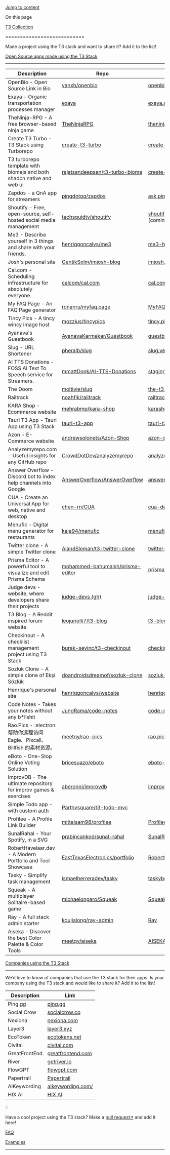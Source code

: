 [Jump to content](#content)

On this page

[T3 Collection](#overview)

===========================

Made a project using the T3 stack and want to share it? Add it to the list!

[Open Source apps made using the T3 Stack](#open-source-apps-made-using-the-t3-stack)

--------------------------------------------------------------------------------------

| Description | Repo | Link |
| --- | --- | --- |
| OpenBio - Open Source Link in Bio | [vanxh/openbio](https://github.com/vanxh/openbio) | [openbio.app](https://openbio.app) |
| Exaya - Organic transportation processes manager | [exaya](https://github.com/kralion/exaya) | [exaya.app](https://exaya.vercel.app) |
| TheNinja-RPG - A free browser-based ninja game | [TheNinjaRPG](https://github.com/MathiasGruber/TheNinjaRPG) | [theninja-rpg.com](https://www.theninja-rpg.com) |
| Create T3 Turbo - T3 Stack using Turborepo | [create-t3-turbo](https://github.com/t3-oss/create-t3-turbo) | [create-t3-turbo.vercel.app](https://create-t3-turbo.vercel.app/) |
| T3 turborepo template with biomejs and both shadcn native and web ui | [rajatsandeepsen/t3-turbo-biome](https://github.com/rajatsandeepsen/t3-turbo-biome) | [create-t3-turbo.vercel.app](https://create-t3-turbo.vercel.app/) |
| Zapdos - a QnA app for streamers | [pingdotgg/zapdos](https://github.com/pingdotgg/zapdos) | [ask.ping.gg](https://ask.ping.gg) |
| Shoutify - Free, open-source, self-hosted social media management | [techsquidtv/shoutify](https://github.com/TechSquidTV/Shoutify) | [shoutify.app](https://github.com/TechSquidTV/Shoutify)<br> (coming soon) |
| Me3 - Describe yourself in 3 things and share with your friends. | [henriqgoncalvs/me3](https://github.com/henriqgoncalvs/me3) | [me3-henriiqueg.vercel.app](https://me3-henriiqueg.vercel.app/) |
| Josh's personal site | [GentikSolm/imjosh-blog](https://github.com/GentikSolm/imjosh-blog) | [imjosh.dev](https://imjosh.dev) |
| Cal.com - Scheduling infrastructure for absolutely everyone. | [calcom/cal.com](https://github.com/calcom/cal.com) | [cal.com](https://cal.com) |
| My FAQ Page - An FAQ Page generator | [ronanru/myfaq.page](https://github.com/ronanru/myfaq.page) | [MyFAQ.page](https://myfaq.page) |
| Tincy Pics - A tincy wincy image host | [mozzius/tincypics](https://github.com/mozzius/tincypics) | [tincy.pics](https://tincy.pics) |
| Ayanava's Guestbook | [AyanavaKarmakar/Guestbook](https://github.com/AyanavaKarmakar/Guestbook) | [guestbook.ayanavakarmakar.software](https://guestbook.ayanavakarmakar.software/) |
| Slug - URL Shortener | [pheralb/slug](https://github.com/pheralb/slug) | [slug.vercel.app](https://slug.vercel.app) |
| AI TTS Donations - FOSS AI Text To Speech service for Streamers. | [mmattDonk/AI-TTS-Donations](https://github.com/mmattDonk/AI-TTS-Donations) | [staging.solrock.mmattDonk.com](https://staging.solrock.mmattDonk.com) |
| The Doom | [moltivie/slug](https://github.com/Moltivie/the-t3-stack) | [the-t3-stack.vercel.app](https://the-t3-stack.vercel.app) |
| Railtrack | [noahflk/railtrack](https://github.com/noahflk/railtrack) | [railtrack.ch](https://railtrack.ch) |
| KARA Shop - Ecommerce website | [mehrabmp/kara-shop](https://github.com/mehrabmp/kara-shop) | [karashop.vercel.app](https://karashop.vercel.app/) |
| Tauri T3 App - Tauri App using T3 Stack | [tauri-t3-app](https://github.com/AyanavaKarmakar/tauri-t3-app) | [tauri-t3-app.docs](https://github.com/AyanavaKarmakar/tauri-t3-app#readme) |
| Azon - E-Commerce website | [andrewsolonets/Azon-Shop](https://github.com/andrewsolonets/Azon-Shop) | [azon-shop.vercel.app](https://azon-shop.vercel.app/) |
| Analyzemyrepo.com - Useful insights for any GitHub repo | [CrowdDotDev/analyzemyrepo](https://github.com/CrowdDotDev/analyzemyrepo) | [analyzemyrepo.com](https://analyzemyrepo.com) |
| Answer Overflow - Discord bot to index help channels into Google | [AnswerOverflow/AnswerOverflow](https://github.com/AnswerOverflow/AnswerOverflow) | [answeroverflow.com](https://www.answeroverflow.com/) |
| CUA - Create an Universal App for web, native and desktop | [chen-rn/CUA](https://github.com/chen-rn/CUA) | [cua-demo.vercel.app](https://cua-demo.vercel.app/) |
| Menufic - Digital menu generator for restaurants | [kaje94/menufic](https://github.com/kaje94/menufic) | [menufic.com](https://menufic.com) |
| Twitter clone - A simple Twitter clone | [AlandSleman/t3-twitter-clone](https://github.com/AlandSleman/t3-twitter-clone) | [twitter-clone.kurdmake.com](https://twitter-clone.kurdmake.com) |
| Prisma Editor - A powerful tool to visualize and edit Prisma Schema | [mohammed-bahumaish/prisma-editor](https://github.com/mohammed-bahumaish/prisma-editor) | [prisma-editor.up.railway.app](https://prisma-editor.up.railway.app) |
| Judge devs - website, where developers share their projects | [judge-devs (gh)](https://github.com/serzhan181/judge-devs) | [judge-devs.com](https://judge-devs.vercel.app/) |
| T3 Blog - A Reddit inspired forum website | [leojuriolli7/t3-blog](https://github.com/leojuriolli7/t3-blog) | [t3-blog-pi.vercel.app](https://t3-blog-pi.vercel.app) |
| Checkinout - A checklist management project using T3 Stack | [burak-sevinc/t3-checkinout](https://github.com/burak-sevinc/t3-checkinout) | [checkinout.vercel.app](https://checkinout.vercel.app/) |
| Sozluk Clone - A simple clone of Ekşi Sözlük | [doandroidsdreamof/sozluk-clone](https://github.com/doandroidsdreamof/sozluk-clone) | [sozluk-clone.vercel.app](https://sozluk-clone.vercel.app) |
| Henrique's personal site | [henriqgoncalvs/website](https://github.com/henriqgoncalvs/website) | [henriqgoncalvs.com](https://henriqgoncalvs.com) |
| Code Notes - Takes your notes without any b\*llshit | [JungRama/code-notes](https://github.com/JungRama/code-notes) | [code-notes-app.vercel.app](https://code-notes-app.vercel.app) |
| Rao.Pics - :electron: 帮助你远程访问 Eagle、Pixcall、Billfish 的素材资源。 | [meetqy/rao-pics](https://github.com/meetqy/rao-pics) | [rao.pics](https://rao.pics) |
| eBoto - One-Stop Online Voting Solution | [bricesuazo/eboto](https://github.com/bricesuazo/eboto) | [eboto-mo.com](https://eboto-mo.com/) |
| ImprovDB - The ultimate repository for improv games & exercises | [aberonni/improvdb](https://github.com/aberonni/improvdb) | [improvdb.com](https://improvdb.com/) |
| Simple Todo app - with custom auth | [Parthvsquare/t3-todo-mvc](https://github.com/Parthvsquare/t3-todo-mvc) |     |
| Profilee - A Profile Link Builder | [mittalsam98/profilee](https://github.com/mittalsam98/profilee) | [Profilee](https://www.profilee.info/) |
| SunalRahal - Your Spotify, in a SVG | [prabincankod/sunal-rahal](https://github.com/prabincankod/sunal-rahal) | [SunalRhal](https://sunal-rahal.vercel.app) |
| RobertHavelaar.dev - A Modern Portfolio and Tool Showcase | [EastTexasElectronics/portfolio](https://github.com/EastTexasElectronics/portfolio) | [RobertHavelaar.dev](https://www.roberthavelaar.dev/) |
| Tasky - Simplify task management | [ismaelherreradev/tasky](https://github.com/ismaelherreradev/tasky) | [taskyboard](https://taskyboard.vercel.app) |
| Squeak - A multiplayer Solitaire-based game | [michaelongaro/Squeak](https://github.com/michaelongaro/Squeak) | [Squeak](https://playsqueak.com/) |
| Ray - A full stack admin starter | [koujialong/ray-admin](https://github.com/koujialong/ray-admin) | [Ray](https://koujialong-ray.vercel.app/) |
| Aiseka - Discover the best Color Palette & Color Tools | [meetqy/aiseka](https://github.com/meetqy/aiseka) | [AISEKA](https://aiseka.com/) |

[Companies using the T3 Stack](#companies-using-the-t3-stack)

--------------------------------------------------------------

We’d love to know of companies that use the T3 stack for their apps. Is your company using the T3 stack and would like to share it? Add it to the list!

| Description | Link |
| --- | --- |
| Ping.gg | [ping.gg](https://ping.gg) |
| Social Crow | [socialcrow.co](https://www.socialcrow.co) |
| Nexiona | [nexiona.com](https://nexiona.com) |
| Layer3 | [layer3.xyz](https://layer3.xyz) |
| EcoToken | [ecotokens.net](https://ecotokens.net) |
| Civitai | [civitai.com](https://civitai.com) |
| GreatFrontEnd | [greatfrontend.com](https://www.greatfrontend.com) |
| River | [getriver.io](https://getriver.io) |
| FlowGPT | [flowgpt.com](https://flowgpt.com) |
| Papertrail | [Papertrail](https://papertrail.biblish.com) |
| AIKeywording | [aikeywording.com/](https://aikeywording.com/) |
| HIX AI | [HIX AI](https://hix.ai) |

💡

Have a cool project using the T3 stack? Make a [pull request↗](https://github.com/t3-oss/create-t3-app/tree/next/www/src/components/docs/openSourceAppList.tsx)
 and add it here!

[FAQ](/en/faq)

[Examples](/en/examples)

* * *
